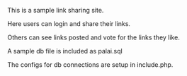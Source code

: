 This is a sample link sharing site.

Here users can login and share their links.

Others can see links posted and vote for the links they like.

A sample db file is included as palai.sql

The configs for db connections are setup in include.php.
